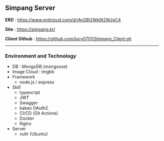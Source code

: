 ## Simpang Server

__ERD__ : https://www.erdcloud.com/d/rAyDBj2Wk8t2WJgC4

__Site__ : https://simpang.kr/

__Client Github__ : https://github.com/lucy0701/Simpang_Client.git

---

### Environment and Technology
- DB : MongoDB (mongoose)
- Image Cloud : Imgbb
- Framework
    - node.js / express
- Skill
    - typescript
    - JWT
    - Swagger
    - kakao OAuth2
    - CI/CD (Git Actions)
    - Docker
    - Nginx
- Server
    - vultr (Ubuntu)



